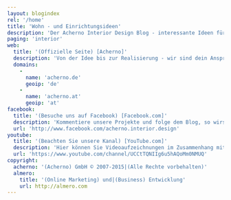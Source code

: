 ```yaml
---
layout: blogindex
rel: '/home'
title: 'Wohn - und Einrichtungsideen'
description: 'Der Acherno Interior Design Blog - interessante Ideen für Inneneinrichtung, Wohndesign und ungewöhnliche Raumlösungen.'
paging: 'interior'
web:
  title: '(Offizielle Seite) [Acherno]'
  description: 'Von der Idee bis zur Realisierung - wir sind dein Ansprechpartner für alle Fragen rund ums Interior Design.'
  domains: 
    - 
      name: 'acherno.de'
      geoip: 'de'
    - 
      name: 'acherno.at'
      geoip: 'at'
facebook:
  title: '(Besuche uns auf Facebook) [Facebook.com]'
  description: 'Kommentiere unsere Projekte und folge dem Blog, so wirst du immer auf dem neuesten Stand sein.'
  url: 'http://www.facebook.com/acherno.interior.design'
youtube:
  title: '(Beachten Sie unsere Kanal) [YouTube.com]'
  description: 'Hier können Sie Videoaufzeichnungen im Zusammenhang mit der Innenausstattung und Einrichtung finden.'
  url: 'https://www.youtube.com/channel/UCCtTQNIIg6u5hAQoMm0NMUQ'
copyright:
  acherno: '(Acherno) GmbH © 2007-2015|(Alle Rechte vorbehalten)'
  almero: 
    title: '(Online Marketing) und|(Business) Entwicklung'
    url: http://almero.com
---
```

